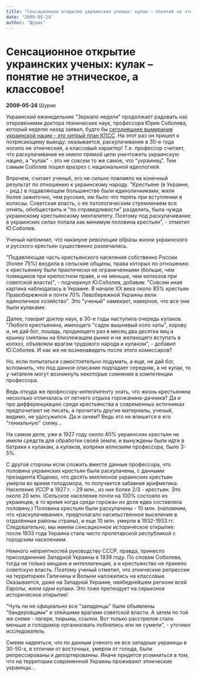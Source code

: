 ```yaml
---
title: "Сенсационное открытие украинских ученых: кулак – понятие не этническое, а классовое!"
date: "2009-05-24"
author: "Шурик"
---
```


# Сенсационное открытие украинских ученых: кулак – понятие не этническое, а классовое!

**2009-05-24** Шурик

Украинский еженедельник "Зеркало недели" продолжает радовать нас откровениями доктора технических наук, профессора Юрия Соболева, который неделю назад заявил, будто бы [сегодняшнее вымирание украинской нации - это хитрый план КПСС](/1006.html). На этот раз он пришел к потрясающему выводу: оказывается, раскулачивание в 30-е года носило не этнический, а классовый характер! Т.е. профессор считает, что раскулачивание не имело прямой цели уничтожить украинскую нацию, а "кулак" - это не совсем то же самое, что "украинец". Тем самым Соболев пошел вразрез с национальной идеологией.

Впрочем, считает ученый, это не сильно повлияло на конечный результат по отношению к украинскому народу. "Крестьяне (в Украине, - *ред.*) в подавляющем большинстве были единоличниками, жили более зажиточно, чем русские, им было что терять при вступлении в колхозы. Советская власть, с ее патологическим стремлением все отнять, обобществить и "по справедливости" разделить, была чужда украинскому крестьянскому менталитету. Поэтому под раскулачивание в украинских селах попала как минимум половина крестьян", - отметил Ю.Соболев.

Ученый напомнил, что накануне революции образы жизни украинского и русского крестьян существенно различались.

"Подавляющая часть крестьянского населения собственно России (более 75%) входила в сельские общины, права которых по отношению к крестьянину были практически не ограниченными (больше, чем помещиков при крепостном праве, и не меньше, чем колхозов при советской власти)", - подчеркнул Ю.Соболев, добавив: "Совсем иная картина наблюдалась в Украине. В начале ХХ века около 85% крестьян Правобережной и почти 70% Левобережной Украины вели единоличное хозяйство". Это "ученый" намекает, наверное, что все они были кулаками.

Далее, говорит доктор наук, в 30-е годы наступила очередь кулаков. "Любого крестьянина, имеющего "садок вышневый коло хаты", корову и, не дай бог, лошадь, продающего раз в месяц два десятка яиц и крынку сметаны на близлежащем рынке и не желающего вступать в колхоз, объявляли врагом трудового народа и кулаком", - добавил Ю.Соболев. И как же не возненавидеть после этого комиссаров?

Но, если попытаться самостоятельно подумать, а еще, не дай бог, вспомнить, что под данное описание подпадает середняк, а не кулак, то у читателя могут возникнуть некоторые сомнения в компетенции профессора.

Ведь откуда же профессору-интеллигенту знать, что жизнь крестьянина несколько отличалась от летнего отдыха горожанина-дачника? Да и про дифференциацию среди крестьянства в современных источниках предпочитают не писать, а прочитать другие материалы, ученый, видимо, не удосужился. Да и зачем? Ведь это не впишется в его "гениальную" схему...

На самом деле, уже в 1927 году около 40% украинских крестьян не имели средств для обработки своей земли, и вынуждены были идти в батраки к кулакам, а кулаков, вопреки иллюзиям профессора, было 3-5%.

С другой стороны если сложить вместе данные профессора, что половина украинских крестьян были раскулачены, с данными президента Ющенко, что десять миллионов украинских крестьян умерли во время голодомора, то получается забавная арифметика. Население УССР в 1927 г. - 29 млн., из них более 2/3 - крестьян. Это около 20 млн. (Сельское население почти на 100% состояло из украинцев, в то время когда среди горожан их доля едва составляла половину.) Половина крестьян были раскулачены - 10 млн. (напомним, что «раскулачивание», предполагало насильственное выселение в отдалённые районы страны), и еще 10 млн. умерли в 1932-1933 гг. Следовательно, мы имеем сенсационное историческое открытие: после 1933 года Украина стала чисто пролетарской республикой с городским населением.

Немного неприятностей руководству СССР, правда, принесло присоединение Западной Украины в 1939 году. По словам Соболева, тогда не только мещане и интеллигенция, а и крестьянство не приняло советскую власть. Поэтому ученый отметил, что этнические репрессии на территориях Галичины и Волыни наложились на классовые. Оказывается, даже на Западной Украине, наибеднейшем регионе всей Европы, жили одни кулаки. Это тоже претендует на серьезное историческое открытие!

"Чуть ли не официально все "западенцы" были объявлены "бандеровцами" и злейшими врагами советской власти. А затем по той же схеме - лагеря, тюрьмы, ссылки. Вот только расстрелов стало меньше и голодомор организовать побоялись или не сумели", - уточнил исследователь.

Смеем надеяться, что по данным ученого не все западные украинцы в 30-50-х, в отличии от восточных, умерли от голода, были репрессированы и депортированны. Иначе придется усомниться в том, что на территории современной Украины проживают этнические украинцы...